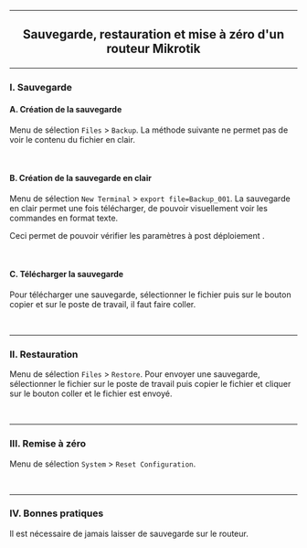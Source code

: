 ------------------------------------------------------------------------------------------------------------------------------------------------------------------------------------------------
## <p align='center'> Sauvegarde, restauration et mise à zéro d'un routeur Mikrotik </p>

------------------------------------------------------------------------------------------------------------------------------------------------------------------------------------------------
### I. Sauvegarde
#### A. Création de la sauvegarde
Menu de sélection `Files` > `Backup`. La méthode suivante ne permet pas de voir le contenu du fichier en clair.

<br />

#### B. Création de la sauvegarde en clair
Menu de sélection `New Terminal` > `export file=Backup_001`. La sauvegarde en clair permet une fois télécharger, de pouvoir visuellement voir les commandes en format texte.

Ceci permet de pouvoir vérifier les paramètres à post déploiement .

<br />

#### C. Télécharger la sauvegarde
Pour télécharger une sauvegarde, sélectionner le fichier puis sur le bouton copier et sur le poste de travail, il faut faire coller.

<br />

------------------------------------------------------------------------------------------------------------------------------------------------------------------------------------------------
### II. Restauration
Menu de sélection `Files` > `Restore`. Pour envoyer une sauvegarde, sélectionner le fichier sur le poste de travail puis copier le fichier et cliquer sur le bouton coller et le fichier est envoyé.

<br />

------------------------------------------------------------------------------------------------------------------------------------------------------------------------------------------------
### III. Remise à zéro
Menu de sélection `System` > `Reset Configuration`.

<br />

------------------------------------------------------------------------------------------------------------------------------------------------------------------------------------------------
### IV. Bonnes pratiques
Il est nécessaire de jamais laisser de sauvegarde sur le routeur.

